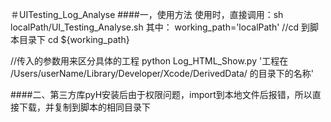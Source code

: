 ＃UITesting_Log_Analyse
####一，使用方法
使用时，直接调用：sh localPath/UI_Testing_Analyse.sh 
其中：
working_path='localPath'
//cd 到脚本目录下
cd ${working_path}

//传入的参数用来区分具体的工程
python Log_HTML_Show.py '工程在 /Users/userName/Library/Developer/Xcode/DerivedData/ 的目录下的名称'

####二、第三方库pyH安装后由于权限问题，import到本地文件后报错，所以直接下载，并复制到脚本的相同目录下
